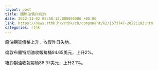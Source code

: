 ```yaml
---
layout: post
title: 國際油價升約2%
date: 2022-11-02 05:58:12.000000000 +08:00
link: https://news.rthk.hk/rthk/ch/component/k2/1673747-20221102.htm
categories: rthk
---
```


原油期貨價格上升，收復昨日失地。

倫敦布蘭特期油收報每桶94.65美元，上升2%。

紐約期油收報每桶88.37美元，上升2.1%。
